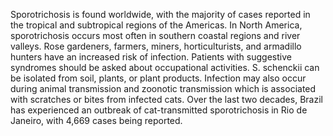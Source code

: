 Sporotrichosis is found worldwide, with the majority of cases reported in the tropical and subtropical regions of the Americas. In North America, sporotrichosis occurs most often in southern coastal regions and river valleys. Rose gardeners, farmers, miners, horticulturists, and armadillo hunters have an increased risk of infection. Patients with suggestive syndromes should be asked about occupational activities. S. schenckii can be isolated from soil, plants, or plant products. Infection may also occur during animal transmission and zoonotic transmission which is associated with scratches or bites from infected cats. Over the last two decades, Brazil has experienced an outbreak of cat-transmitted sporotrichosis in Rio de Janeiro, with 4,669 cases being reported.